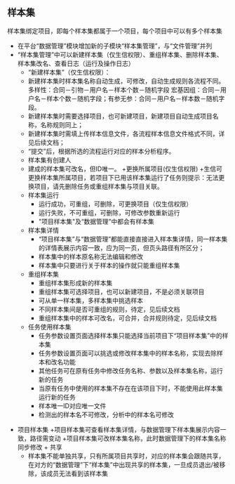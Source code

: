 ## 样本集
  样本集绑定项目，即每个样本集都属于一个项目，每个项目中可以有多个样本集
  * 在平台“数据管理”模块增加新的子模块“样本集管理”，与“文件管理”并列
  * “样本集管理”中可以新建样本集（仅生信权限）、重组样本集、删除样本集、样本集改名、查看日志（运行及操作日志）
    + “新建样本集”（仅生信权限）：
     + 新建样本集时样本集名称自动生成，可修改，自动生成规则各流程不同。多样性：合同－引物－用户名－样本个数－随机字段
         宏基因组：合同－用户名－样本个数－随机字段；有参无参：合同－用户名－样本数－随机字段。
     + 新建样本集时需要选择项目，也可新建项目，新建项目自动生成项目名称，名称规则同上；
     + 新建样本集时需填上传样本信息文件，各流程样本信息文件格式不同，详见后续文档；
     + “提交”后，根据所选的流程运行对应的样本分析程序。
     + 样本集有创建人
     + 建成的样本集可改名，但ID唯一。
    +更换所属项目(仅生信权限)
       +生信可更换样本集所属项目，若项目下已用该样本集运行了任务则提示：无法更换项目，请先删除任务或重组样本集与项目关联。
    + 样本集运行
      + 运行成功，可重组，可删除，可更换项目（仅生信权限）
      + 运行失败，不可重组，可删除，可修改参数重新运行
      + "项目样本集"及“数据管理”中都会有样本集
    + 样本集详情
      + “项目样本集”与“数据管理”都能直接直接进入样本集详情，同一样本集的详情表展示内容一致，应为同一页，但页头路径有所区分；
      + 样本集中的样本原名称无法编辑和修改
      + 样本集中只要进行关于样本的操作就只能重组样本集
    + 重组样本集
      + 重组样本集形成新的样本集
      + 重组样本集可选择项目，也可以新建项目，不是必须关联项目
      + 可从单一样本集，多样本集中挑选样本
      + 不同样本集间是否可重组的规则，待定，见后续文档
      + 重组样本集中的样本可改名，可合并，合并规则待定，见后续文档
    + 任务使用样本集
      + 任务参数设置页面选择样本集只能选择当前项目下“项目样本集”中的样本集
      + 任务参数设置页面可以挑选或修改样本集中的样本名称，实现去除样本和改名功能
      + 其他任务可在原有任务中修改任务名称、参数以及样本集名称，运行新的任务
      + 当原有任务中使用的样本集不存在在该项目下时，不能使用此样本集运行新的任务
      + 样本唯一ID对应唯一文件
      + 检测出的样本名不可修改，分析中的样本名可修改
   + 项目样本集
      +项目样本集可查看样本集详情，与数据管理下样本集展示内容一致，路径需变动
      +项目样本集可改样本集名称，此时数据管理下的样本集名称同步修改
    + 共享
      + 样本集不能单独共享，只有所属项目共享时，对应的样本集会跟随共享，在对方的“数据管理”下“样本集”中出现共享的样本集，一旦成员退出/被移除，该成员无法看到该样本集
